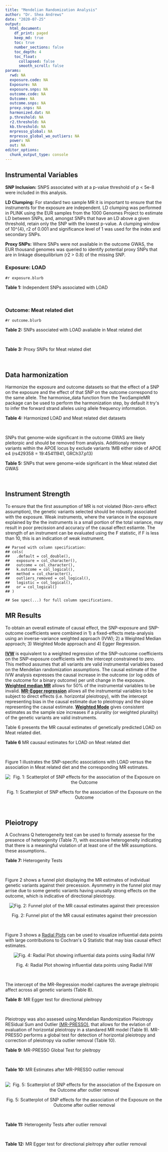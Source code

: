 ```yaml
---
title: "Mendelian Randomization Analysis"
author: "Dr. Shea Andrews"
date: "2020-07-25"
output:
  html_document:
    df_print: paged
    keep_md: true
    toc: true
    number_sections: false
    toc_depth: 4
    toc_float:
      collapsed: false
      smooth_scroll: false
params:
  rwd: NA
  exposure.code: NA
  Exposure: NA
  exposure.snps: NA
  outcome.code: NA
  Outcome: NA
  outcome.snps: NA
  proxy.snps: NA
  harmonized.dat: NA
  p.threshold: NA
  r2.threshold: NA
  kb.threshold: NA
  mrpresso_global: NA
  mrpresso_global_wo_outliers: NA
  power: NA
  out: NA
editor_options:
  chunk_output_type: console
---
```







## Instrumental Variables
**SNP Inclusion:** SNPS associated with at a p-value threshold of p < 5e-8 were included in this analysis.
<br>

**LD Clumping:** For standard two sample MR it is important to ensure that the instruments for the exposure are independent. LD clumping was performed in PLINK using the EUR samples from the 1000 Genomes Project to estimate LD between SNPs, and, amongst SNPs that have an LD above a given threshold, retain only the SNP with the lowest p-value. A clumping window of 10^{4}, r2 of 0.001 and significance level of 1 was used for the index and secondary SNPs.
<br>

**Proxy SNPs:** Where SNPs were not available in the outcome GWAS, the EUR thousand genomes was queried to identify potential proxy SNPs that are in linkage disequilibrium (r2 > 0.8) of the missing SNP.
<br>

### Exposure: LOAD
`#r exposure.blurb`
<br>

**Table 1:** Independent SNPs associated with LOAD
<div data-pagedtable="false">
  <script data-pagedtable-source type="application/json">
{"columns":[{"label":["SNP"],"name":[1],"type":["chr"],"align":["left"]},{"label":["CHROM"],"name":[2],"type":["dbl"],"align":["right"]},{"label":["POS"],"name":[3],"type":["dbl"],"align":["right"]},{"label":["REF"],"name":[4],"type":["chr"],"align":["left"]},{"label":["ALT"],"name":[5],"type":["chr"],"align":["left"]},{"label":["AF"],"name":[6],"type":["dbl"],"align":["right"]},{"label":["BETA"],"name":[7],"type":["dbl"],"align":["right"]},{"label":["SE"],"name":[8],"type":["dbl"],"align":["right"]},{"label":["Z"],"name":[9],"type":["dbl"],"align":["right"]},{"label":["P"],"name":[10],"type":["dbl"],"align":["right"]},{"label":["N"],"name":[11],"type":["dbl"],"align":["right"]},{"label":["TRAIT"],"name":[12],"type":["chr"],"align":["left"]}],"data":[{"1":"rs679515","2":"1","3":"207750568","4":"T","5":"C","6":"0.8126","7":"-0.1508","8":"0.0183","9":"-8.240440","10":"1.555000e-16","11":"63926","12":"LOAD"},{"1":"rs6733839","2":"2","3":"127892810","4":"C","5":"T","6":"0.4067","7":"0.1693","8":"0.0154","9":"10.993506","10":"4.022000e-28","11":"63926","12":"LOAD"},{"1":"rs34665982","2":"6","3":"32560306","4":"T","5":"C","6":"0.5213","7":"-0.0967","8":"0.0166","9":"-5.825300","10":"5.798000e-09","11":"63926","12":"LOAD"},{"1":"rs114812713","2":"6","3":"41034000","4":"G","5":"C","6":"0.0301","7":"0.2980","8":"0.0431","9":"6.914153","10":"4.467000e-12","11":"63926","12":"LOAD"},{"1":"rs1385742","2":"6","3":"47595155","4":"A","5":"T","6":"0.6344","7":"-0.0876","8":"0.0157","9":"-5.579620","10":"2.232000e-08","11":"63926","12":"LOAD"},{"1":"rs11767557","2":"7","3":"143109139","4":"T","5":"C","6":"0.1968","7":"-0.1028","8":"0.0182","9":"-5.648350","10":"1.561000e-08","11":"63926","12":"LOAD"},{"1":"rs73223431","2":"8","3":"27219987","4":"C","5":"T","6":"0.3669","7":"0.0936","8":"0.0153","9":"6.117647","10":"8.342000e-10","11":"63926","12":"LOAD"},{"1":"rs867230","2":"8","3":"27468503","4":"C","5":"A","6":"0.6029","7":"0.1333","8":"0.0158","9":"8.436709","10":"3.492000e-17","11":"63926","12":"LOAD"},{"1":"rs12416487","2":"10","3":"11721057","4":"A","5":"T","6":"0.6519","7":"0.0850","8":"0.0154","9":"5.519480","10":"3.417000e-08","11":"63926","12":"LOAD"},{"1":"rs3740688","2":"11","3":"47380340","4":"G","5":"T","6":"0.5524","7":"0.0935","8":"0.0144","9":"6.493056","10":"9.702000e-11","11":"63926","12":"LOAD"},{"1":"rs1582763","2":"11","3":"60021948","4":"G","5":"A","6":"0.3729","7":"-0.1232","8":"0.0149","9":"-8.268456","10":"1.186000e-16","11":"63926","12":"LOAD"},{"1":"rs3851179","2":"11","3":"85868640","4":"T","5":"C","6":"0.6410","7":"0.1198","8":"0.0148","9":"8.094590","10":"5.809000e-16","11":"63926","12":"LOAD"},{"1":"rs11218343","2":"11","3":"121435587","4":"T","5":"C","6":"0.0401","7":"-0.2053","8":"0.0369","9":"-5.563690","10":"2.633000e-08","11":"63926","12":"LOAD"},{"1":"rs12590654","2":"14","3":"92938855","4":"G","5":"A","6":"0.3353","7":"-0.0906","8":"0.0157","9":"-5.770701","10":"8.729000e-09","11":"63926","12":"LOAD"},{"1":"rs12151021","2":"19","3":"1050874","4":"A","5":"G","6":"0.6753","7":"-0.1071","8":"0.0169","9":"-6.337280","10":"2.562000e-10","11":"63926","12":"LOAD"},{"1":"rs111358663","2":"19","3":"45196958","4":"T","5":"A","6":"0.0111","7":"-0.5369","8":"0.0795","9":"-6.753459","10":"1.436000e-11","11":"63926","12":"LOAD"},{"1":"rs4803765","2":"19","3":"45358448","4":"C","5":"T","6":"0.0243","7":"0.7165","8":"0.0610","9":"11.745902","10":"7.131000e-32","11":"63926","12":"LOAD"},{"1":"rs12972156","2":"19","3":"45387459","4":"C","5":"G","6":"0.2027","7":"0.9653","8":"0.0189","9":"51.074100","10":"2.225074e-308","11":"63926","12":"LOAD"},{"1":"rs117310449","2":"19","3":"45393516","4":"C","5":"T","6":"0.0130","7":"0.9879","8":"0.0691","9":"14.296671","10":"2.275000e-46","11":"63926","12":"LOAD"},{"1":"rs73033507","2":"19","3":"45431403","4":"C","5":"T","6":"0.0239","7":"-0.3620","8":"0.0657","9":"-5.509893","10":"3.646000e-08","11":"63926","12":"LOAD"},{"1":"rs114533385","2":"19","3":"45436753","4":"C","5":"T","6":"0.0210","7":"0.8281","8":"0.0661","9":"12.527988","10":"5.434000e-36","11":"63926","12":"LOAD"},{"1":"rs139995984","2":"19","3":"45574482","4":"G","5":"C","6":"0.0155","7":"-0.5343","8":"0.0879","9":"-6.078498","10":"1.192000e-09","11":"63926","12":"LOAD"}],"options":{"columns":{"min":{},"max":[10]},"rows":{"min":[10],"max":[10]},"pages":{}}}
  </script>
</div>
<br>

### Outcome: Meat related diet
`#r outcome.blurb`
<br>

**Table 2:** SNPs associated with LOAD avaliable in Meat related diet
<div data-pagedtable="false">
  <script data-pagedtable-source type="application/json">
{"columns":[{"label":["SNP"],"name":[1],"type":["chr"],"align":["left"]},{"label":["CHROM"],"name":[2],"type":["dbl"],"align":["right"]},{"label":["POS"],"name":[3],"type":["dbl"],"align":["right"]},{"label":["REF"],"name":[4],"type":["chr"],"align":["left"]},{"label":["ALT"],"name":[5],"type":["chr"],"align":["left"]},{"label":["AF"],"name":[6],"type":["dbl"],"align":["right"]},{"label":["BETA"],"name":[7],"type":["dbl"],"align":["right"]},{"label":["SE"],"name":[8],"type":["dbl"],"align":["right"]},{"label":["Z"],"name":[9],"type":["dbl"],"align":["right"]},{"label":["P"],"name":[10],"type":["dbl"],"align":["right"]},{"label":["N"],"name":[11],"type":["dbl"],"align":["right"]},{"label":["TRAIT"],"name":[12],"type":["chr"],"align":["left"]}],"data":[{"1":"rs679515","2":"1","3":"207750568","4":"T","5":"C","6":"0.823599","7":"-0.004004690","8":"0.00318674","9":"-1.2566700","10":"2.1e-01","11":"335576","12":"fish_plant_diet"},{"1":"rs34665982","2":"6","3":"32560306","4":"T","5":"C","6":"0.561715","7":"0.000311533","8":"0.00245466","9":"0.1269150","10":"9.0e-01","11":"335576","12":"fish_plant_diet"},{"1":"rs114812713","2":"6","3":"41034000","4":"G","5":"C","6":"0.024785","7":"0.031483600","8":"0.00784441","9":"4.0135100","10":"6.0e-05","11":"335576","12":"fish_plant_diet"},{"1":"rs1385742","2":"6","3":"47595155","4":"A","5":"T","6":"0.650201","7":"0.003706910","8":"0.00259678","9":"1.4275000","10":"1.5e-01","11":"335576","12":"fish_plant_diet"},{"1":"rs11767557","2":"7","3":"143109139","4":"T","5":"C","6":"0.213996","7":"-0.001960680","8":"0.00295899","9":"-0.6626180","10":"5.1e-01","11":"335576","12":"fish_plant_diet"},{"1":"rs73223431","2":"8","3":"27219987","4":"C","5":"T","6":"0.365841","7":"-0.001679760","8":"0.00253226","9":"-0.6633440","10":"5.1e-01","11":"335576","12":"fish_plant_diet"},{"1":"rs867230","2":"8","3":"27468503","4":"C","5":"A","6":"0.588267","7":"-0.004525500","8":"0.00251535","9":"-1.7991500","10":"7.2e-02","11":"335576","12":"fish_plant_diet"},{"1":"rs12416487","2":"10","3":"11721057","4":"A","5":"T","6":"0.656930","7":"-0.007302070","8":"0.00256369","9":"-2.8482700","10":"4.4e-03","11":"335576","12":"fish_plant_diet"},{"1":"rs3740688","2":"11","3":"47380340","4":"G","5":"T","6":"0.545598","7":"0.005791370","8":"0.00244488","9":"2.3687700","10":"1.8e-02","11":"335576","12":"fish_plant_diet"},{"1":"rs1582763","2":"11","3":"60021948","4":"G","5":"A","6":"0.379894","7":"-0.000582561","8":"0.00250788","9":"-0.2322920","10":"8.2e-01","11":"335576","12":"fish_plant_diet"},{"1":"rs3851179","2":"11","3":"85868640","4":"T","5":"C","6":"0.627981","7":"-0.002333060","8":"0.00250919","9":"-0.9298060","10":"3.5e-01","11":"335576","12":"fish_plant_diet"},{"1":"rs11218343","2":"11","3":"121435587","4":"T","5":"C","6":"0.037072","7":"0.012436500","8":"0.00642955","9":"1.9342700","10":"5.3e-02","11":"335576","12":"fish_plant_diet"},{"1":"rs12590654","2":"14","3":"92938855","4":"G","5":"A","6":"0.338439","7":"-0.004423070","8":"0.00260001","9":"-1.7011700","10":"8.9e-02","11":"335576","12":"fish_plant_diet"},{"1":"rs12151021","2":"19","3":"1050874","4":"A","5":"G","6":"0.676046","7":"-0.001436630","8":"0.00261852","9":"-0.5486420","10":"5.8e-01","11":"335576","12":"fish_plant_diet"},{"1":"rs111358663","2":"19","3":"45196958","4":"T","5":"A","6":"0.014778","7":"0.002191620","8":"0.01008030","9":"0.2174160","10":"8.3e-01","11":"335576","12":"fish_plant_diet"},{"1":"rs4803765","2":"19","3":"45358448","4":"C","5":"T","6":"0.006627","7":"0.001020340","8":"0.01506440","9":"0.0677319","10":"9.5e-01","11":"335576","12":"fish_plant_diet"},{"1":"rs12972156","2":"19","3":"45387459","4":"C","5":"G","6":"0.146627","7":"-0.017579300","8":"0.00345924","9":"-5.0818400","10":"3.7e-07","11":"335576","12":"fish_plant_diet"},{"1":"rs117310449","2":"19","3":"45393516","4":"C","5":"T","6":"0.011691","7":"-0.010492900","8":"0.01130360","9":"-0.9282790","10":"3.5e-01","11":"335576","12":"fish_plant_diet"},{"1":"rs114533385","2":"19","3":"45436753","4":"C","5":"T","6":"0.009880","7":"-0.015064400","8":"0.01230300","9":"-1.2244500","10":"2.2e-01","11":"335576","12":"fish_plant_diet"},{"1":"rs139995984","2":"19","3":"45574482","4":"G","5":"C","6":"0.007776","7":"-0.024751900","8":"0.01399840","9":"-1.7681900","10":"7.7e-02","11":"335576","12":"fish_plant_diet"},{"1":"rs6733839","2":"NA","3":"NA","4":"NA","5":"NA","6":"NA","7":"NA","8":"NA","9":"NA","10":"NA","11":"NA","12":"NA"},{"1":"rs73033507","2":"NA","3":"NA","4":"NA","5":"NA","6":"NA","7":"NA","8":"NA","9":"NA","10":"NA","11":"NA","12":"NA"}],"options":{"columns":{"min":{},"max":[10]},"rows":{"min":[10],"max":[10]},"pages":{}}}
  </script>
</div>
<br>

**Table 3:** Proxy SNPs for Meat related diet
<div data-pagedtable="false">
  <script data-pagedtable-source type="application/json">
{"columns":[{"label":["target_snp"],"name":[1],"type":["chr"],"align":["left"]},{"label":["proxy_snp"],"name":[2],"type":["chr"],"align":["left"]},{"label":["ld.r2"],"name":[3],"type":["dbl"],"align":["right"]},{"label":["Dprime"],"name":[4],"type":["dbl"],"align":["right"]},{"label":["PHASE"],"name":[5],"type":["chr"],"align":["left"]},{"label":["X12"],"name":[6],"type":["lgl"],"align":["right"]},{"label":["CHROM"],"name":[7],"type":["dbl"],"align":["right"]},{"label":["POS"],"name":[8],"type":["dbl"],"align":["right"]},{"label":["REF.proxy"],"name":[9],"type":["chr"],"align":["left"]},{"label":["ALT.proxy"],"name":[10],"type":["chr"],"align":["left"]},{"label":["AF"],"name":[11],"type":["dbl"],"align":["right"]},{"label":["BETA"],"name":[12],"type":["dbl"],"align":["right"]},{"label":["SE"],"name":[13],"type":["dbl"],"align":["right"]},{"label":["Z"],"name":[14],"type":["dbl"],"align":["right"]},{"label":["P"],"name":[15],"type":["dbl"],"align":["right"]},{"label":["N"],"name":[16],"type":["dbl"],"align":["right"]},{"label":["TRAIT"],"name":[17],"type":["chr"],"align":["left"]},{"label":["ref"],"name":[18],"type":["lgl"],"align":["right"]},{"label":["ref.proxy"],"name":[19],"type":["chr"],"align":["left"]},{"label":["alt"],"name":[20],"type":["chr"],"align":["left"]},{"label":["alt.proxy"],"name":[21],"type":["chr"],"align":["left"]},{"label":["ALT"],"name":[22],"type":["lgl"],"align":["right"]},{"label":["REF"],"name":[23],"type":["chr"],"align":["left"]},{"label":["proxy.outcome"],"name":[24],"type":["lgl"],"align":["right"]}],"data":[{"1":"rs6733839","2":"rs4663105","3":"0.896576","4":"0.995501","5":"TC/CA","6":"NA","7":"2","8":"127891427","9":"A","10":"C","11":"0.415808","12":"0.00180431","13":"0.00250195","14":"0.721161","15":"0.47","16":"335576","17":"fish_plant_diet","18":"TRUE","19":"C","20":"C","21":"A","22":"TRUE","23":"C","24":"TRUE"},{"1":"rs73033507","2":"NA","3":"NA","4":"NA","5":"NA","6":"NA","7":"NA","8":"NA","9":"NA","10":"NA","11":"NA","12":"NA","13":"NA","14":"NA","15":"NA","16":"NA","17":"NA","18":"NA","19":"NA","20":"NA","21":"NA","22":"NA","23":"NA","24":"NA"}],"options":{"columns":{"min":{},"max":[10]},"rows":{"min":[10],"max":[10]},"pages":{}}}
  </script>
</div>
<br>

## Data harmonization
Harmonize the exposure and outcome datasets so that the effect of a SNP on the exposure and the effect of that SNP on the outcome correspond to the same allele. The harmonise_data function from the TwoSampleMR package can be used to perform the harmonization step, by default it try's to infer the forward strand alleles using allele frequency information.
<br>

**Table 4:** Harmonized LOAD and Meat related diet datasets
<div data-pagedtable="false">
  <script data-pagedtable-source type="application/json">
{"columns":[{"label":["SNP"],"name":[1],"type":["chr"],"align":["left"]},{"label":["effect_allele.exposure"],"name":[2],"type":["chr"],"align":["left"]},{"label":["other_allele.exposure"],"name":[3],"type":["chr"],"align":["left"]},{"label":["effect_allele.outcome"],"name":[4],"type":["chr"],"align":["left"]},{"label":["other_allele.outcome"],"name":[5],"type":["chr"],"align":["left"]},{"label":["beta.exposure"],"name":[6],"type":["dbl"],"align":["right"]},{"label":["beta.outcome"],"name":[7],"type":["dbl"],"align":["right"]},{"label":["eaf.exposure"],"name":[8],"type":["dbl"],"align":["right"]},{"label":["eaf.outcome"],"name":[9],"type":["dbl"],"align":["right"]},{"label":["remove"],"name":[10],"type":["lgl"],"align":["right"]},{"label":["palindromic"],"name":[11],"type":["lgl"],"align":["right"]},{"label":["ambiguous"],"name":[12],"type":["lgl"],"align":["right"]},{"label":["id.outcome"],"name":[13],"type":["chr"],"align":["left"]},{"label":["chr.outcome"],"name":[14],"type":["dbl"],"align":["right"]},{"label":["pos.outcome"],"name":[15],"type":["dbl"],"align":["right"]},{"label":["se.outcome"],"name":[16],"type":["dbl"],"align":["right"]},{"label":["z.outcome"],"name":[17],"type":["dbl"],"align":["right"]},{"label":["pval.outcome"],"name":[18],"type":["dbl"],"align":["right"]},{"label":["samplesize.outcome"],"name":[19],"type":["dbl"],"align":["right"]},{"label":["outcome"],"name":[20],"type":["chr"],"align":["left"]},{"label":["mr_keep.outcome"],"name":[21],"type":["lgl"],"align":["right"]},{"label":["pval_origin.outcome"],"name":[22],"type":["chr"],"align":["left"]},{"label":["chr.exposure"],"name":[23],"type":["dbl"],"align":["right"]},{"label":["pos.exposure"],"name":[24],"type":["dbl"],"align":["right"]},{"label":["se.exposure"],"name":[25],"type":["dbl"],"align":["right"]},{"label":["z.exposure"],"name":[26],"type":["dbl"],"align":["right"]},{"label":["pval.exposure"],"name":[27],"type":["dbl"],"align":["right"]},{"label":["samplesize.exposure"],"name":[28],"type":["dbl"],"align":["right"]},{"label":["exposure"],"name":[29],"type":["chr"],"align":["left"]},{"label":["mr_keep.exposure"],"name":[30],"type":["lgl"],"align":["right"]},{"label":["pval_origin.exposure"],"name":[31],"type":["chr"],"align":["left"]},{"label":["id.exposure"],"name":[32],"type":["chr"],"align":["left"]},{"label":["action"],"name":[33],"type":["dbl"],"align":["right"]},{"label":["mr_keep"],"name":[34],"type":["lgl"],"align":["right"]},{"label":["pt"],"name":[35],"type":["dbl"],"align":["right"]},{"label":["pleitropy_keep"],"name":[36],"type":["lgl"],"align":["right"]},{"label":["mrpresso_RSSobs"],"name":[37],"type":["dbl"],"align":["right"]},{"label":["mrpresso_pval"],"name":[38],"type":["chr"],"align":["left"]},{"label":["mrpresso_keep"],"name":[39],"type":["lgl"],"align":["right"]}],"data":[{"1":"rs111358663","2":"A","3":"T","4":"A","5":"T","6":"-0.5369","7":"0.002191620","8":"0.0111","9":"0.014778","10":"FALSE","11":"TRUE","12":"FALSE","13":"PCDjyy","14":"19","15":"45196958","16":"0.01008030","17":"0.2174160","18":"8.3e-01","19":"335576","20":"Niarchou2020meat","21":"TRUE","22":"reported","23":"19","24":"45196958","25":"0.0795","26":"-6.753459","27":"1.436e-11","28":"63926","29":"Kunkle2019load","30":"TRUE","31":"reported","32":"cRH7yi","33":"2","34":"TRUE","35":"5e-08","36":"FALSE","37":"NA","38":"NA","39":"NA"},{"1":"rs11218343","2":"C","3":"T","4":"C","5":"T","6":"-0.2053","7":"0.012436500","8":"0.0401","9":"0.037072","10":"FALSE","11":"FALSE","12":"FALSE","13":"PCDjyy","14":"11","15":"121435587","16":"0.00642955","17":"1.9342700","18":"5.3e-02","19":"335576","20":"Niarchou2020meat","21":"TRUE","22":"reported","23":"11","24":"121435587","25":"0.0369","26":"-5.563690","27":"2.633e-08","28":"63926","29":"Kunkle2019load","30":"TRUE","31":"reported","32":"cRH7yi","33":"2","34":"TRUE","35":"5e-08","36":"TRUE","37":"1.861402e-04","38":"0.5205","39":"TRUE"},{"1":"rs114533385","2":"T","3":"C","4":"T","5":"C","6":"0.8281","7":"-0.015064400","8":"0.0210","9":"0.009880","10":"FALSE","11":"FALSE","12":"FALSE","13":"PCDjyy","14":"19","15":"45436753","16":"0.01230300","17":"-1.2244500","18":"2.2e-01","19":"335576","20":"Niarchou2020meat","21":"TRUE","22":"reported","23":"19","24":"45436753","25":"0.0661","26":"12.527988","27":"5.434e-36","28":"63926","29":"Kunkle2019load","30":"TRUE","31":"reported","32":"cRH7yi","33":"2","34":"TRUE","35":"5e-08","36":"FALSE","37":"NA","38":"NA","39":"NA"},{"1":"rs114812713","2":"C","3":"G","4":"C","5":"G","6":"0.2980","7":"0.031483600","8":"0.0301","9":"0.024785","10":"FALSE","11":"TRUE","12":"FALSE","13":"PCDjyy","14":"6","15":"41034000","16":"0.00784441","17":"4.0135100","18":"6.0e-05","19":"335576","20":"Niarchou2020meat","21":"TRUE","22":"reported","23":"6","24":"41034000","25":"0.0431","26":"6.914153","27":"4.467e-12","28":"63926","29":"Kunkle2019load","30":"TRUE","31":"reported","32":"cRH7yi","33":"2","34":"TRUE","35":"5e-08","36":"TRUE","37":"1.033878e-03","38":"<0.0015","39":"FALSE"},{"1":"rs117310449","2":"T","3":"C","4":"T","5":"C","6":"0.9879","7":"-0.010492900","8":"0.0130","9":"0.011691","10":"FALSE","11":"FALSE","12":"FALSE","13":"PCDjyy","14":"19","15":"45393516","16":"0.01130360","17":"-0.9282790","18":"3.5e-01","19":"335576","20":"Niarchou2020meat","21":"TRUE","22":"reported","23":"19","24":"45393516","25":"0.0691","26":"14.296671","27":"2.275e-46","28":"63926","29":"Kunkle2019load","30":"TRUE","31":"reported","32":"cRH7yi","33":"2","34":"TRUE","35":"5e-08","36":"FALSE","37":"NA","38":"NA","39":"NA"},{"1":"rs11767557","2":"C","3":"T","4":"C","5":"T","6":"-0.1028","7":"-0.001960680","8":"0.1968","9":"0.213996","10":"FALSE","11":"FALSE","12":"FALSE","13":"PCDjyy","14":"7","15":"143109139","16":"0.00295899","17":"-0.6626180","18":"5.1e-01","19":"335576","20":"Niarchou2020meat","21":"TRUE","22":"reported","23":"7","24":"143109139","25":"0.0182","26":"-5.648350","27":"1.561e-08","28":"63926","29":"Kunkle2019load","30":"TRUE","31":"reported","32":"cRH7yi","33":"2","34":"TRUE","35":"5e-08","36":"TRUE","37":"2.834628e-06","38":"1","39":"TRUE"},{"1":"rs12151021","2":"G","3":"A","4":"G","5":"A","6":"-0.1071","7":"-0.001436630","8":"0.6753","9":"0.676046","10":"FALSE","11":"FALSE","12":"FALSE","13":"PCDjyy","14":"19","15":"1050874","16":"0.00261852","17":"-0.5486420","18":"5.8e-01","19":"335576","20":"Niarchou2020meat","21":"TRUE","22":"reported","23":"19","24":"1050874","25":"0.0169","26":"-6.337280","27":"2.562e-10","28":"63926","29":"Kunkle2019load","30":"TRUE","31":"reported","32":"cRH7yi","33":"2","34":"TRUE","35":"5e-08","36":"TRUE","37":"1.300470e-06","38":"1","39":"TRUE"},{"1":"rs12416487","2":"T","3":"A","4":"T","5":"A","6":"0.0850","7":"-0.007302070","8":"0.6519","9":"0.656930","10":"FALSE","11":"TRUE","12":"FALSE","13":"PCDjyy","14":"10","15":"11721057","16":"0.00256369","17":"-2.8482700","18":"4.4e-03","19":"335576","20":"Niarchou2020meat","21":"TRUE","22":"reported","23":"10","24":"11721057","25":"0.0154","26":"5.519480","27":"3.417e-08","28":"63926","29":"Kunkle2019load","30":"TRUE","31":"reported","32":"cRH7yi","33":"2","34":"TRUE","35":"5e-08","36":"TRUE","37":"6.254363e-05","38":"0.0405","39":"FALSE"},{"1":"rs12590654","2":"A","3":"G","4":"A","5":"G","6":"-0.0906","7":"-0.004423070","8":"0.3353","9":"0.338439","10":"FALSE","11":"FALSE","12":"FALSE","13":"PCDjyy","14":"14","15":"92938855","16":"0.00260001","17":"-1.7011700","18":"8.9e-02","19":"335576","20":"Niarchou2020meat","21":"TRUE","22":"reported","23":"14","24":"92938855","25":"0.0157","26":"-5.770701","27":"8.729e-09","28":"63926","29":"Kunkle2019load","30":"TRUE","31":"reported","32":"cRH7yi","33":"2","34":"TRUE","35":"5e-08","36":"TRUE","37":"1.852302e-05","38":"1","39":"TRUE"},{"1":"rs12972156","2":"G","3":"C","4":"G","5":"C","6":"0.9653","7":"-0.017579300","8":"0.2027","9":"0.146627","10":"FALSE","11":"TRUE","12":"FALSE","13":"PCDjyy","14":"19","15":"45387459","16":"0.00345924","17":"-5.0818400","18":"3.7e-07","19":"335576","20":"Niarchou2020meat","21":"TRUE","22":"reported","23":"19","24":"45387459","25":"0.0189","26":"51.074100","27":"1.000e-200","28":"63926","29":"Kunkle2019load","30":"TRUE","31":"reported","32":"cRH7yi","33":"2","34":"TRUE","35":"5e-08","36":"FALSE","37":"NA","38":"NA","39":"NA"},{"1":"rs1385742","2":"T","3":"A","4":"T","5":"A","6":"-0.0876","7":"0.003706910","8":"0.6344","9":"0.650201","10":"FALSE","11":"TRUE","12":"FALSE","13":"PCDjyy","14":"6","15":"47595155","16":"0.00259678","17":"1.4275000","18":"1.5e-01","19":"335576","20":"Niarchou2020meat","21":"TRUE","22":"reported","23":"6","24":"47595155","25":"0.0157","26":"-5.579620","27":"2.232e-08","28":"63926","29":"Kunkle2019load","30":"TRUE","31":"reported","32":"cRH7yi","33":"2","34":"TRUE","35":"5e-08","36":"TRUE","37":"1.746354e-05","38":"1","39":"TRUE"},{"1":"rs139995984","2":"C","3":"G","4":"C","5":"G","6":"-0.5343","7":"-0.024751900","8":"0.0155","9":"0.007776","10":"FALSE","11":"TRUE","12":"FALSE","13":"PCDjyy","14":"19","15":"45574482","16":"0.01399840","17":"-1.7681900","18":"7.7e-02","19":"335576","20":"Niarchou2020meat","21":"TRUE","22":"reported","23":"19","24":"45574482","25":"0.0879","26":"-6.078498","27":"1.192e-09","28":"63926","29":"Kunkle2019load","30":"TRUE","31":"reported","32":"cRH7yi","33":"2","34":"TRUE","35":"5e-08","36":"FALSE","37":"NA","38":"NA","39":"NA"},{"1":"rs1582763","2":"A","3":"G","4":"A","5":"G","6":"-0.1232","7":"-0.000582561","8":"0.3729","9":"0.379894","10":"FALSE","11":"FALSE","12":"FALSE","13":"PCDjyy","14":"11","15":"60021948","16":"0.00250788","17":"-0.2322920","18":"8.2e-01","19":"335576","20":"Niarchou2020meat","21":"TRUE","22":"reported","23":"11","24":"60021948","25":"0.0149","26":"-8.268456","27":"1.186e-16","28":"63926","29":"Kunkle2019load","30":"TRUE","31":"reported","32":"cRH7yi","33":"2","34":"TRUE","35":"5e-08","36":"TRUE","37":"3.152215e-08","38":"1","39":"TRUE"},{"1":"rs34665982","2":"C","3":"T","4":"C","5":"T","6":"-0.0967","7":"0.000311533","8":"0.5213","9":"0.561715","10":"FALSE","11":"FALSE","12":"FALSE","13":"PCDjyy","14":"6","15":"32560306","16":"0.00245466","17":"0.1269150","18":"9.0e-01","19":"335576","20":"Niarchou2020meat","21":"TRUE","22":"reported","23":"6","24":"32560306","25":"0.0166","26":"-5.825300","27":"5.798e-09","28":"63926","29":"Kunkle2019load","30":"TRUE","31":"reported","32":"cRH7yi","33":"2","34":"TRUE","35":"5e-08","36":"TRUE","37":"4.624663e-07","38":"1","39":"TRUE"},{"1":"rs3740688","2":"T","3":"G","4":"T","5":"G","6":"0.0935","7":"0.005791370","8":"0.5524","9":"0.545598","10":"FALSE","11":"FALSE","12":"FALSE","13":"PCDjyy","14":"11","15":"47380340","16":"0.00244488","17":"2.3687700","18":"1.8e-02","19":"335576","20":"Niarchou2020meat","21":"TRUE","22":"reported","23":"11","24":"47380340","25":"0.0144","26":"6.493056","27":"9.702e-11","28":"63926","29":"Kunkle2019load","30":"TRUE","31":"reported","32":"cRH7yi","33":"2","34":"TRUE","35":"5e-08","36":"TRUE","37":"3.340387e-05","38":"0.306","39":"TRUE"},{"1":"rs3851179","2":"C","3":"T","4":"C","5":"T","6":"0.1198","7":"-0.002333060","8":"0.6410","9":"0.627981","10":"FALSE","11":"FALSE","12":"FALSE","13":"PCDjyy","14":"11","15":"85868640","16":"0.00250919","17":"-0.9298060","18":"3.5e-01","19":"335576","20":"Niarchou2020meat","21":"TRUE","22":"reported","23":"11","24":"85868640","25":"0.0148","26":"8.094590","27":"5.809e-16","28":"63926","29":"Kunkle2019load","30":"TRUE","31":"reported","32":"cRH7yi","33":"2","34":"TRUE","35":"5e-08","36":"TRUE","37":"8.939791e-06","38":"1","39":"TRUE"},{"1":"rs4803765","2":"T","3":"C","4":"T","5":"C","6":"0.7165","7":"0.001020340","8":"0.0243","9":"0.006627","10":"FALSE","11":"FALSE","12":"FALSE","13":"PCDjyy","14":"19","15":"45358448","16":"0.01506440","17":"0.0677319","18":"9.5e-01","19":"335576","20":"Niarchou2020meat","21":"TRUE","22":"reported","23":"19","24":"45358448","25":"0.0610","26":"11.745902","27":"7.131e-32","28":"63926","29":"Kunkle2019load","30":"TRUE","31":"reported","32":"cRH7yi","33":"2","34":"TRUE","35":"5e-08","36":"FALSE","37":"NA","38":"NA","39":"NA"},{"1":"rs6733839","2":"T","3":"C","4":"T","5":"C","6":"0.1693","7":"0.001804310","8":"0.4067","9":"0.415808","10":"FALSE","11":"FALSE","12":"FALSE","13":"PCDjyy","14":"2","15":"127891427","16":"0.00250195","17":"0.7211610","18":"4.7e-01","19":"335576","20":"Niarchou2020meat","21":"TRUE","22":"reported","23":"2","24":"127892810","25":"0.0154","26":"10.993506","27":"4.022e-28","28":"63926","29":"Kunkle2019load","30":"TRUE","31":"reported","32":"cRH7yi","33":"2","34":"TRUE","35":"5e-08","36":"TRUE","37":"2.164917e-06","38":"1","39":"TRUE"},{"1":"rs679515","2":"C","3":"T","4":"C","5":"T","6":"-0.1508","7":"-0.004004690","8":"0.8126","9":"0.823599","10":"FALSE","11":"FALSE","12":"FALSE","13":"PCDjyy","14":"1","15":"207750568","16":"0.00318674","17":"-1.2566700","18":"2.1e-01","19":"335576","20":"Niarchou2020meat","21":"TRUE","22":"reported","23":"1","24":"207750568","25":"0.0183","26":"-8.240440","27":"1.555e-16","28":"63926","29":"Kunkle2019load","30":"TRUE","31":"reported","32":"cRH7yi","33":"2","34":"TRUE","35":"5e-08","36":"TRUE","37":"1.443469e-05","38":"1","39":"TRUE"},{"1":"rs73223431","2":"T","3":"C","4":"T","5":"C","6":"0.0936","7":"-0.001679760","8":"0.3669","9":"0.365841","10":"FALSE","11":"FALSE","12":"FALSE","13":"PCDjyy","14":"8","15":"27219987","16":"0.00253226","17":"-0.6633440","18":"5.1e-01","19":"335576","20":"Niarchou2020meat","21":"TRUE","22":"reported","23":"8","24":"27219987","25":"0.0153","26":"6.117647","27":"8.342e-10","28":"63926","29":"Kunkle2019load","30":"TRUE","31":"reported","32":"cRH7yi","33":"2","34":"TRUE","35":"5e-08","36":"TRUE","37":"4.426198e-06","38":"1","39":"TRUE"},{"1":"rs867230","2":"A","3":"C","4":"A","5":"C","6":"0.1333","7":"-0.004525500","8":"0.6029","9":"0.588267","10":"FALSE","11":"FALSE","12":"FALSE","13":"PCDjyy","14":"8","15":"27468503","16":"0.00251535","17":"-1.7991500","18":"7.2e-02","19":"335576","20":"Niarchou2020meat","21":"TRUE","22":"reported","23":"8","24":"27468503","25":"0.0158","26":"8.436709","27":"3.492e-17","28":"63926","29":"Kunkle2019load","30":"TRUE","31":"reported","32":"cRH7yi","33":"2","34":"TRUE","35":"5e-08","36":"TRUE","37":"3.077151e-05","38":"0.5025","39":"TRUE"}],"options":{"columns":{"min":{},"max":[10]},"rows":{"min":[10],"max":[10]},"pages":{}}}
  </script>
</div>
<br>

SNPs that genome-wide significant in the outcome GWAS are likely pleitorpic and should be removed from analysis. Additionaly remove variants within the APOE locus by exclude variants 1MB either side of APOE e4 (rs429358 = 19:45411941, GRCh37.p13)
<br>


**Table 5:** SNPs that were genome-wide significant in the Meat related diet GWAS
<div data-pagedtable="false">
  <script data-pagedtable-source type="application/json">
{"columns":[{"label":["SNP"],"name":[1],"type":["chr"],"align":["left"]},{"label":["chr.outcome"],"name":[2],"type":["dbl"],"align":["right"]},{"label":["pos.outcome"],"name":[3],"type":["dbl"],"align":["right"]},{"label":["pval.exposure"],"name":[4],"type":["dbl"],"align":["right"]},{"label":["pval.outcome"],"name":[5],"type":["dbl"],"align":["right"]}],"data":[{"1":"rs111358663","2":"19","3":"45196958","4":"1.436e-11","5":"8.3e-01"},{"1":"rs114533385","2":"19","3":"45436753","4":"5.434e-36","5":"2.2e-01"},{"1":"rs117310449","2":"19","3":"45393516","4":"2.275e-46","5":"3.5e-01"},{"1":"rs12972156","2":"19","3":"45387459","4":"1.000e-200","5":"3.7e-07"},{"1":"rs139995984","2":"19","3":"45574482","4":"1.192e-09","5":"7.7e-02"},{"1":"rs4803765","2":"19","3":"45358448","4":"7.131e-32","5":"9.5e-01"}],"options":{"columns":{"min":{},"max":[10]},"rows":{"min":[10],"max":[10]},"pages":{}}}
  </script>
</div>
<br>


## Instrument Strength
To ensure that the first assumption of MR is not violated (Non-zero effect assumption), the genetic variants selected should be robustly associated with the exposure. Weak instruments, where the variance in the exposure explained by the the instruments is a small portion of the total variance, may result in poor precission and accuracy of the causal effect estiamte. The strength of an instrument can be evaluated using the F statistic, if F is less than 10, this is an indication of weak instrument.


```
## Parsed with column specification:
## cols(
##   .default = col_double(),
##   exposure = col_character(),
##   outcome = col_character(),
##   k.outcome = col_logical(),
##   method = col_character(),
##   outliers_removed = col_logical(),
##   logistic = col_logical(),
##   or = col_logical()
## )
```

```
## See spec(...) for full column specifications.
```

<div data-pagedtable="false">
  <script data-pagedtable-source type="application/json">
{"columns":[{"label":["outliers_removed"],"name":[1],"type":["lgl"],"align":["right"]},{"label":["pve.exposure"],"name":[2],"type":["dbl"],"align":["right"]},{"label":["F"],"name":[3],"type":["dbl"],"align":["right"]},{"label":["Alpha"],"name":[4],"type":["dbl"],"align":["right"]},{"label":["NCP"],"name":[5],"type":["dbl"],"align":["right"]},{"label":["Power"],"name":[6],"type":["dbl"],"align":["right"]}],"data":[{"1":"FALSE","2":"0.01384395","3":"50.67450","4":"0.05","5":"0.35901296","6":"0.09203705"},{"1":"TRUE","2":"0.01241398","3":"52.35704","4":"0.05","5":"0.06616196","6":"0.05761324"}],"options":{"columns":{"min":{},"max":[10]},"rows":{"min":[10],"max":[10]},"pages":{}}}
  </script>
</div>

##  MR Results
To obtain an overall estimate of causal effect, the SNP-exposure and SNP-outcome coefficients were combined in 1) a fixed-effects meta-analysis using an inverse-variance weighted approach (IVW); 2) a Weighted Median approach; 3) Weighted Mode approach and 4) Egger Regression.


[**IVW**](https://doi.org/10.1002/gepi.21758) is equivalent to a weighted regression of the SNP-outcome coefficients on the SNP-exposure coefficients with the intercept constrained to zero. This method assumes that all variants are valid instrumental variables based on the Mendelian randomization assumptions. The causal estimate of the IVW analysis expresses the causal increase in the outcome (or log odds of the outcome for a binary outcome) per unit change in the exposure. [**Weighted median MR**](https://doi.org/10.1002/gepi.21965) allows for 50% of the instrumental variables to be invalid. [**MR-Egger regression**](https://doi.org/10.1093/ije/dyw220) allows all the instrumental variables to be subject to direct effects (i.e. horizontal pleiotropy), with the intercept representing bias in the causal estimate due to pleiotropy and the slope representing the causal estimate. [**Weighted Mode**](https://doi.org/10.1093/ije/dyx102) gives consistent estimates as the sample size increases if a plurality (or weighted plurality) of the genetic variants are valid instruments.
<br>



Table 6 presents the MR causal estimates of genetically predicted LOAD on Meat related diet.
<br>

**Table 6** MR causaul estimates for LOAD on Meat related diet
<div data-pagedtable="false">
  <script data-pagedtable-source type="application/json">
{"columns":[{"label":["id.exposure"],"name":[1],"type":["chr"],"align":["left"]},{"label":["id.outcome"],"name":[2],"type":["chr"],"align":["left"]},{"label":["outcome"],"name":[3],"type":["fctr"],"align":["left"]},{"label":["exposure"],"name":[4],"type":["fctr"],"align":["left"]},{"label":["method"],"name":[5],"type":["fctr"],"align":["left"]},{"label":["nsnp"],"name":[6],"type":["int"],"align":["right"]},{"label":["b"],"name":[7],"type":["dbl"],"align":["right"]},{"label":["se"],"name":[8],"type":["dbl"],"align":["right"]},{"label":["pval"],"name":[9],"type":["dbl"],"align":["right"]}],"data":[{"1":"cRH7yi","2":"PCDjyy","3":"Niarchou2020meat","4":"Kunkle2019load","5":"Inverse variance weighted (fixed effects)","6":"15","7":"0.003413961","8":"0.006030862","9":"0.5713381"},{"1":"cRH7yi","2":"PCDjyy","3":"Niarchou2020meat","4":"Kunkle2019load","5":"Weighted median","6":"15","7":"0.006772046","8":"0.009290055","9":"0.4660283"},{"1":"cRH7yi","2":"PCDjyy","3":"Niarchou2020meat","4":"Kunkle2019load","5":"Weighted mode","6":"15","7":"0.007191779","8":"0.012796444","9":"0.5829933"},{"1":"cRH7yi","2":"PCDjyy","3":"Niarchou2020meat","4":"Kunkle2019load","5":"MR Egger","6":"15","7":"0.048668415","8":"0.040155743","9":"0.2470843"}],"options":{"columns":{"min":{},"max":[10]},"rows":{"min":[10],"max":[10]},"pages":{}}}
  </script>
</div>
<br>

Figure 1 illustrates the SNP-specific associations with LOAD versus the association in Meat related diet and the corresponding MR estimates.
<br>

<div class="figure" style="text-align: center">
<img src="/sc/arion/projects/LOAD/shea/Projects/MR_ADPhenome/results/MR_ADbidir/Kunkle2019load/Niarchou2020meat/Kunkle2019load_5e-8_Niarchou2020meat_MR_Analaysis_files/figure-html/scatter_plot-1.png" alt="Fig. 1: Scatterplot of SNP effects for the association of the Exposure on the Outcome"  />
<p class="caption">Fig. 1: Scatterplot of SNP effects for the association of the Exposure on the Outcome</p>
</div>
<br>


## Pleiotropy
A Cochrans Q heterogeneity test can be used to formaly assesse for the presence of heterogenity (Table 7), with excessive heterogeneity indicating that there is a meaningful violation of at least one of the MR assumptions.
these assumptions..
<br>

**Table 7:** Heterogenity Tests
<div data-pagedtable="false">
  <script data-pagedtable-source type="application/json">
{"columns":[{"label":["id.exposure"],"name":[1],"type":["chr"],"align":["left"]},{"label":["id.outcome"],"name":[2],"type":["chr"],"align":["left"]},{"label":["outcome"],"name":[3],"type":["fctr"],"align":["left"]},{"label":["exposure"],"name":[4],"type":["fctr"],"align":["left"]},{"label":["method"],"name":[5],"type":["fctr"],"align":["left"]},{"label":["Q"],"name":[6],"type":["dbl"],"align":["right"]},{"label":["Q_df"],"name":[7],"type":["dbl"],"align":["right"]},{"label":["Q_pval"],"name":[8],"type":["dbl"],"align":["right"]}],"data":[{"1":"cRH7yi","2":"PCDjyy","3":"Niarchou2020meat","4":"Kunkle2019load","5":"MR Egger","6":"41.29035","7":"13","8":"8.54816e-05"},{"1":"cRH7yi","2":"PCDjyy","3":"Niarchou2020meat","4":"Kunkle2019load","5":"Inverse variance weighted","6":"45.63563","7":"14","8":"3.21518e-05"}],"options":{"columns":{"min":{},"max":[10]},"rows":{"min":[10],"max":[10]},"pages":{}}}
  </script>
</div>
<br>

Figure 2 shows a funnel plot displaying the MR estimates of individual genetic variants against their precession. Aysmmetry in the funnel plot may arrise due to some genetic variants having unusally strong effects on the outcome, which is indicative of directional pleiotropy.
<br>

<div class="figure" style="text-align: center">
<img src="/sc/arion/projects/LOAD/shea/Projects/MR_ADPhenome/results/MR_ADbidir/Kunkle2019load/Niarchou2020meat/Kunkle2019load_5e-8_Niarchou2020meat_MR_Analaysis_files/figure-html/funnel_plot-1.png" alt="Fig. 2: Funnel plot of the MR causal estimates against their precession"  />
<p class="caption">Fig. 2: Funnel plot of the MR causal estimates against their precession</p>
</div>
<br>

Figure 3 shows a [Radial Plots](https://github.com/WSpiller/RadialMR) can be used to visualize influential data points with large contributions to Cochran's Q Statistic that may bias causal effect estimates.



<div class="figure" style="text-align: center">
<img src="/sc/arion/projects/LOAD/shea/Projects/MR_ADPhenome/results/MR_ADbidir/Kunkle2019load/Niarchou2020meat/Kunkle2019load_5e-8_Niarchou2020meat_MR_Analaysis_files/figure-html/Radial_Plot-1.png" alt="Fig. 4: Radial Plot showing influential data points using Radial IVW"  />
<p class="caption">Fig. 4: Radial Plot showing influential data points using Radial IVW</p>
</div>
<br>

The intercept of the MR-Regression model captures the average pleitropic affect across all genetic variants (Table 8).
<br>

**Table 8:** MR Egger test for directional pleitropy
<div data-pagedtable="false">
  <script data-pagedtable-source type="application/json">
{"columns":[{"label":["id.exposure"],"name":[1],"type":["chr"],"align":["left"]},{"label":["id.outcome"],"name":[2],"type":["chr"],"align":["left"]},{"label":["outcome"],"name":[3],"type":["fctr"],"align":["left"]},{"label":["exposure"],"name":[4],"type":["fctr"],"align":["left"]},{"label":["egger_intercept"],"name":[5],"type":["dbl"],"align":["right"]},{"label":["se"],"name":[6],"type":["dbl"],"align":["right"]},{"label":["pval"],"name":[7],"type":["dbl"],"align":["right"]}],"data":[{"1":"cRH7yi","2":"PCDjyy","3":"Niarchou2020meat","4":"Kunkle2019load","5":"-0.005545629","6":"0.004741272","7":"0.2631402"}],"options":{"columns":{"min":{},"max":[10]},"rows":{"min":[10],"max":[10]},"pages":{}}}
  </script>
</div>
<br>

Pleiotropy was also assesed using Mendelian Randomization Pleiotropy RESidual Sum and Outlier [(MR-PRESSO)](https://doi.org/10.1038/s41588-018-0099-7), that allows for the evlation of evaluation of horizontal pleiotropy in a standared MR model (Table 9). MR-PRESSO performs a global test for detection of horizontal pleiotropy and correction of pleiotropy via outlier removal (Table 10).
<br>

**Table 9:** MR-PRESSO Global Test for pleitropy
<div data-pagedtable="false">
  <script data-pagedtable-source type="application/json">
{"columns":[{"label":["id.exposure"],"name":[1],"type":["chr"],"align":["left"]},{"label":["id.outcome"],"name":[2],"type":["chr"],"align":["left"]},{"label":["outcome"],"name":[3],"type":["chr"],"align":["left"]},{"label":["exposure"],"name":[4],"type":["chr"],"align":["left"]},{"label":["pt"],"name":[5],"type":["dbl"],"align":["right"]},{"label":["outliers_removed"],"name":[6],"type":["lgl"],"align":["right"]},{"label":["n_outliers"],"name":[7],"type":["dbl"],"align":["right"]},{"label":["RSSobs"],"name":[8],"type":["dbl"],"align":["right"]},{"label":["pval"],"name":[9],"type":["dbl"],"align":["right"]}],"data":[{"1":"cRH7yi","2":"PCDjyy","3":"Niarchou2020meat","4":"Kunkle2019load","5":"5e-08","6":"FALSE","7":"2","8":"51.07454","9":"1e-04"}],"options":{"columns":{"min":{},"max":[10]},"rows":{"min":[10],"max":[10]},"pages":{}}}
  </script>
</div>
<br>


**Table 10:** MR Estimates after MR-PRESSO outlier removal
<div data-pagedtable="false">
  <script data-pagedtable-source type="application/json">
{"columns":[{"label":["id.exposure"],"name":[1],"type":["chr"],"align":["left"]},{"label":["id.outcome"],"name":[2],"type":["chr"],"align":["left"]},{"label":["outcome"],"name":[3],"type":["fctr"],"align":["left"]},{"label":["exposure"],"name":[4],"type":["fctr"],"align":["left"]},{"label":["method"],"name":[5],"type":["fctr"],"align":["left"]},{"label":["nsnp"],"name":[6],"type":["int"],"align":["right"]},{"label":["b"],"name":[7],"type":["dbl"],"align":["right"]},{"label":["se"],"name":[8],"type":["dbl"],"align":["right"]},{"label":["pval"],"name":[9],"type":["dbl"],"align":["right"]}],"data":[{"1":"cRH7yi","2":"PCDjyy","3":"Niarchou2020meat","4":"Kunkle2019load","5":"Inverse variance weighted (fixed effects)","6":"13","7":"0.001436005","8":"0.006330663","9":"0.8205533"},{"1":"cRH7yi","2":"PCDjyy","3":"Niarchou2020meat","4":"Kunkle2019load","5":"Weighted median","6":"13","7":"0.006592299","8":"0.009198025","9":"0.4735542"},{"1":"cRH7yi","2":"PCDjyy","3":"Niarchou2020meat","4":"Kunkle2019load","5":"Weighted mode","6":"13","7":"0.007694280","8":"0.013287094","9":"0.5732455"},{"1":"cRH7yi","2":"PCDjyy","3":"Niarchou2020meat","4":"Kunkle2019load","5":"MR Egger","6":"13","7":"-0.023854433","8":"0.038280102","9":"0.5458859"}],"options":{"columns":{"min":{},"max":[10]},"rows":{"min":[10],"max":[10]},"pages":{}}}
  </script>
</div>
<br>

<div class="figure" style="text-align: center">
<img src="/sc/arion/projects/LOAD/shea/Projects/MR_ADPhenome/results/MR_ADbidir/Kunkle2019load/Niarchou2020meat/Kunkle2019load_5e-8_Niarchou2020meat_MR_Analaysis_files/figure-html/scatter_plot_outlier-1.png" alt="Fig. 5: Scatterplot of SNP effects for the association of the Exposure on the Outcome after outlier removal"  />
<p class="caption">Fig. 5: Scatterplot of SNP effects for the association of the Exposure on the Outcome after outlier removal</p>
</div>
<br>

**Table 11:** Heterogenity Tests after outlier removal
<div data-pagedtable="false">
  <script data-pagedtable-source type="application/json">
{"columns":[{"label":["id.exposure"],"name":[1],"type":["chr"],"align":["left"]},{"label":["id.outcome"],"name":[2],"type":["chr"],"align":["left"]},{"label":["outcome"],"name":[3],"type":["fctr"],"align":["left"]},{"label":["exposure"],"name":[4],"type":["fctr"],"align":["left"]},{"label":["method"],"name":[5],"type":["fctr"],"align":["left"]},{"label":["Q"],"name":[6],"type":["dbl"],"align":["right"]},{"label":["Q_df"],"name":[7],"type":["dbl"],"align":["right"]},{"label":["Q_pval"],"name":[8],"type":["dbl"],"align":["right"]}],"data":[{"1":"cRH7yi","2":"PCDjyy","3":"Niarchou2020meat","4":"Kunkle2019load","5":"MR Egger","6":"20.81284","7":"11","8":"0.03536279"},{"1":"cRH7yi","2":"PCDjyy","3":"Niarchou2020meat","4":"Kunkle2019load","5":"Inverse variance weighted","6":"21.68376","7":"12","8":"0.04122076"}],"options":{"columns":{"min":{},"max":[10]},"rows":{"min":[10],"max":[10]},"pages":{}}}
  </script>
</div>
<br>

**Table 12:** MR Egger test for directional pleitropy after outlier removal
<div data-pagedtable="false">
  <script data-pagedtable-source type="application/json">
{"columns":[{"label":["id.exposure"],"name":[1],"type":["chr"],"align":["left"]},{"label":["id.outcome"],"name":[2],"type":["chr"],"align":["left"]},{"label":["outcome"],"name":[3],"type":["fctr"],"align":["left"]},{"label":["exposure"],"name":[4],"type":["fctr"],"align":["left"]},{"label":["egger_intercept"],"name":[5],"type":["dbl"],"align":["right"]},{"label":["se"],"name":[6],"type":["dbl"],"align":["right"]},{"label":["pval"],"name":[7],"type":["dbl"],"align":["right"]}],"data":[{"1":"cRH7yi","2":"PCDjyy","3":"Niarchou2020meat","4":"Kunkle2019load","5":"0.003054592","6":"0.004502274","7":"0.5115036"}],"options":{"columns":{"min":{},"max":[10]},"rows":{"min":[10],"max":[10]},"pages":{}}}
  </script>
</div>
<br>
